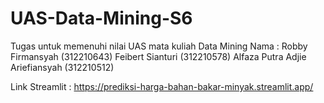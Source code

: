 # UAS-Data-Mining-S6

Tugas untuk memenuhi nilai UAS mata kuliah Data Mining
Nama :
Robby Firmansyah (312210643)
Feibert Sianturi (312210578)
Alfaza Putra Adjie Ariefiansyah (312210512) 

Link Streamlit : https://prediksi-harga-bahan-bakar-minyak.streamlit.app/
